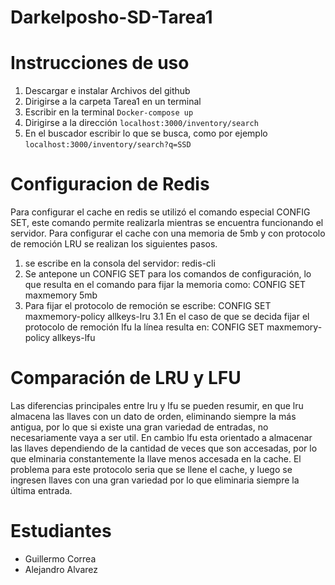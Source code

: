 ﻿# Darkelposho-SD-Tarea1
# Instrucciones de uso
1. Descargar e instalar Archivos del github 
2. Dirigirse a la carpeta Tarea1 en un terminal
3. Escribir en la terminal ```Docker-compose up```
4. Dirigirse a la dirección `localhost:3000/inventory/search` 
5. En el buscador escribir lo que se busca, como por ejemplo  `localhost:3000/inventory/search?q=SSD`
 
# Configuracion de Redis
Para configurar el cache en redis se utilizó el comando especial CONFIG SET, este comando permite realizarla mientras se encuentra funcionando el servidor. Para configurar el cache con una memoria de 5mb y con protocolo de remoción LRU se realizan los siguientes pasos.

1. se escribe en la consola del servidor:
redis-cli
2. Se antepone un CONFIG SET para los comandos de configuración, lo que resulta en el comando para fijar la memoria como:
 CONFIG SET maxmemory 5mb
3. Para fijar el protocolo de remoción se escribe:
 CONFIG SET maxmemory-policy allkeys-lru
3.1 En el caso de que se decida fijar el protocolo de remoción lfu la línea resulta en:
CONFIG SET maxmemory-policy allkeys-lfu

# Comparación de LRU y LFU
Las diferencias principales entre lru y lfu se pueden resumir, en que lru almacena las llaves con un dato de orden, eliminando siempre la más antigua, por lo que si existe una gran variedad de entradas, no necesariamente vaya a ser util. En cambio lfu esta orientado a almacenar las llaves dependiendo de la cantidad de veces que son accesadas, por lo que elminaria constantemente la llave menos accesada en la cache. El problema para este protocolo seria que se llene el cache, y luego se ingresen llaves con una gran variedad por lo que eliminaria siempre la última entrada.

# Estudiantes 
* Guillermo Correa
* Alejandro Alvarez 
